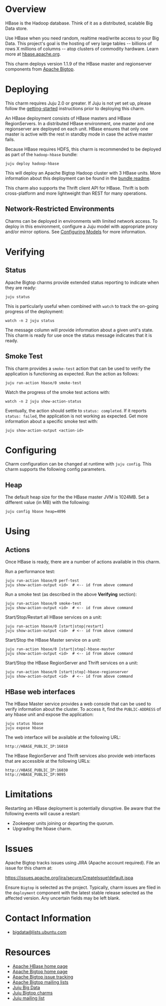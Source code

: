 <!--
  Licensed to the Apache Software Foundation (ASF) under one or more
  contributor license agreements.  See the NOTICE file distributed with
  this work for additional information regarding copyright ownership.
  The ASF licenses this file to You under the Apache License, Version 2.0
  (the "License"); you may not use this file except in compliance with
  the License.  You may obtain a copy of the License at

       http://www.apache.org/licenses/LICENSE-2.0

  Unless required by applicable law or agreed to in writing, software
  distributed under the License is distributed on an "AS IS" BASIS,
  WITHOUT WARRANTIES OR CONDITIONS OF ANY KIND, either express or implied.
  See the License for the specific language governing permissions and
  limitations under the License.
-->
# Overview

HBase is the Hadoop database. Think of it as a distributed, scalable Big Data
store.

Use HBase when you need random, realtime read/write access to your Big Data.
This project's goal is the hosting of very large tables -- billions of rows X
millions of columns -- atop clusters of commodity hardware. Learn more at
[hbase.apache.org][].

This charm deploys version 1.1.9 of the HBase master and regionserver
components from [Apache Bigtop][].

[hbase.apache.org]: http://hbase.apache.org/
[Apache Bigtop]: http://bigtop.apache.org/


# Deploying

This charm requires Juju 2.0 or greater. If Juju is not yet set up, please
follow the [getting-started][] instructions prior to deploying this charm.

An HBase deployment consists of HBase masters and HBase RegionServers.
In a distributed HBase environment, one master and one regionserver are
deployed on each unit. HBase ensures that only one master is active with
the rest in standby mode in case the active master fails.

Because HBase requires HDFS, this charm is recommended to be deployed as part
of the `hadoop-hbase` bundle:

    juju deploy hadoop-hbase

This will deploy an Apache Bigtop Hadoop cluster with 3 HBase units. More
information about this deployment can be found in the
[bundle readme](https://jujucharms.com/hadoop-hbase/).

This charm also supports the Thrift client API for HBase. Thrift is both
cross-platform and more lightweight than REST for many operations.

## Network-Restricted Environments
Charms can be deployed in environments with limited network access. To deploy
in this environment, configure a Juju model with appropriate proxy and/or
mirror options. See [Configuring Models][] for more information.

[getting-started]: https://jujucharms.com/docs/stable/getting-started
[Configuring Models]: https://jujucharms.com/docs/stable/models-config


# Verifying

## Status
Apache Bigtop charms provide extended status reporting to indicate when they
are ready:

    juju status

This is particularly useful when combined with `watch` to track the on-going
progress of the deployment:

    watch -n 2 juju status

The message column will provide information about a given unit's state.
This charm is ready for use once the status message indicates that it is
ready.

## Smoke Test
This charm provides a `smoke-test` action that can be used to verify the
application is functioning as expected. Run the action as follows:

    juju run-action hbase/0 smoke-test

Watch the progress of the smoke test actions with:

    watch -n 2 juju show-action-status

Eventually, the action should settle to `status: completed`.  If it
reports `status: failed`, the application is not working as expected. Get
more information about a specific smoke test with:

    juju show-action-output <action-id>


# Configuring

Charm configuration can be changed at runtime with `juju config`. This charm
supports the following config parameters.

## Heap
The default heap size for the the HBase master JVM is 1024MB. Set a different
value (in MB) with the following:

    juju config hbase heap=4096


# Using

## Actions
Once HBase is ready, there are a number of actions available in this charm.

Run a performance test:

    juju run-action hbase/0 perf-test
    juju show-action-output <id>  # <-- id from above command

Run a smoke test (as described in the above **Verifying** section):

    juju run-action hbase/0 smoke-test
    juju show-action-output <id>  # <-- id from above command

Start/Stop/Restart all HBase services on a unit:

    juju run-action hbase/0 [start|stop|restart]
    juju show-action-output <id>  # <-- id from above command


Start/Stop the HBase Master service on a unit:

    juju run-action hbase/0 [start|stop]-hbase-master
    juju show-action-output <id>  # <-- id from above command

Start/Stop the HBase RegionServer and Thrift services on a unit:

    juju run-action hbase/0 [start|stop]-hbase-regionserver
    juju show-action-output <id>  # <-- id from above command

## HBase web interfaces
The HBase Master service provides a web console that can be used to verify
information about the cluster. To access it, find the `PUBLIC-ADDRESS` of any
hbase unit and expose the application:

    juju status hbase
    juju expose hbase

The web interface will be available at the following URL:

    http://HBASE_PUBLIC_IP:16010

The HBase RegionServer and Thrift services also provide web interfaces that
are accessible at the following URLs:

    http://HBASE_PUBLIC_IP:16030
    http://HBASE_PUBLIC_IP:9095


# Limitations

Restarting an HBase deployment is potentially disruptive. Be aware that the
following events will cause a restart:

- Zookeeper units joining or departing the quorum.
- Upgrading the hbase charm.


# Issues

Apache Bigtop tracks issues using JIRA (Apache account required). File an
issue for this charm at:

https://issues.apache.org/jira/secure/CreateIssue!default.jspa

Ensure `Bigtop` is selected as the project. Typically, charm issues are filed
in the `deployment` component with the latest stable release selected as the
affected version. Any uncertain fields may be left blank.


# Contact Information

- <bigdata@lists.ubuntu.com>


# Resources

- [Apache HBase home page](http://hbase.apache.org/)
- [Apache Bigtop home page](http://bigtop.apache.org/)
- [Apache Bigtop issue tracking](http://bigtop.apache.org/issue-tracking.html)
- [Apache Bigtop mailing lists](http://bigtop.apache.org/mail-lists.html)
- [Juju Big Data](https://jujucharms.com/big-data)
- [Juju Bigtop charms](https://jujucharms.com/q/bigtop)
- [Juju mailing list](https://lists.ubuntu.com/mailman/listinfo/juju)
